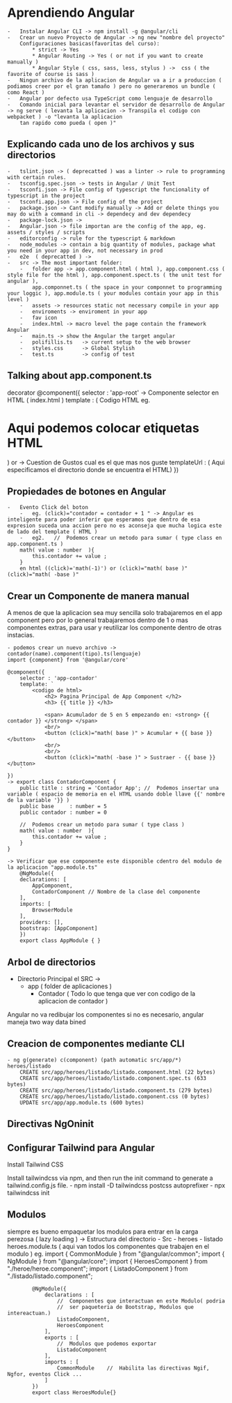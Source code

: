 #   Aprendiendo Angular 

    -   Instalar Angular CLI -> npm install -g @angular/cli
    -   Crear un nuevo Proyecto de Angular -> ng new "nombre del proyecto"
        Configuraciones basicas(favoritas del curso):
            * strict -> Yes
            * Angular Routing -> Yes ( or not if you want to create manually )
            * Angular Style ( css, sass, less, stylus ) ->  css ( the favorite of course is sass )
    -   Ningun archivo de la aplicacion de Angular va a ir a produccion ( podiamos creer por el gran tamaño ) pero no generaremos un bundle ( como React )
    -   Angular por defecto usa TypeScript como lenguaje de desarrollo 
    -   Comando inicial para levantar el servidor de desarrollo de Angular -> ng serve ( levanta la aplicacion -> Transpila el codigo con webpacket ) -o "levanta la aplicacion
        tan rapido como pueda ( open )"

##  Explicando cada uno de los archivos y sus directorios

    -   tslint.json -> ( deprecatted ) was a linter -> rule to programming with certain rules.
    -   tsconfig.spec.json -> tests in Angular / Unit Test
    -   tsconfi.json -> File config of typescript the funcionality of typescript in the project
    -   tsconfi.app.json -> File config of the project
    -   package.json -> Cant modify manually -> Add or delete things you may do with a command in cli -> dependecy and dev dependecy 
    -   package-lock.json -> 
    -   Angular.json -> file importan are the config of the app, eg. assets / styles / scripts 
    -   editorconfig -> rule for the typescript & markdown 
    -   node_modules -> contain a big quantity of modules, package what you need in your app in dev, not necessary in prod
    -   e2e  ( deprecatted ) ->
    -   src -> The most important folder:
        -   folder app -> app.component.html ( html ), app.component.css ( style file for the html ), app.component.spect.ts ( the unit test for angular ), 
            app.componnet.ts ( the space in your componnet to programming your loggic ), app.module.ts ( your modules contain your app in this level )
        -   assets -> resources static not necessary compile in your app
        -   enviroments -> enviroment in your app 
        -   fav icon
        -   index.html -> macro level the page contain the framework  Angular
        -   main.ts -> show the Angular the target angular
        -   polifillis.ts   -> current setup to the web browser
        -   styles.css      -> Global Stylish
        -   test.ts         -> config of test 


##  Talking about app.component.ts

decorator @component({
    selector : 'app-root' -> Componente selector en HTML ( index.html )
    template : ( Codigo HTML eg. <h1> Aqui podemos colocar etiquetas HTML </h1>) or -> Cuestion de Gustos cual es el que mas nos guste
    templateUrl : ( Aqui especificamos el directorio donde se encuentra el HTML) 
})


##  Propiedades de botones en Angular
    -   Evento Click del boton
        -   eg. (click)="contador = contador + 1 " -> Angular es inteligente para poder inferir que esperamos que dentro de esa expresion suceda una accion pero no es aconseja que mucha logica este de lado del template ( HTML )
        -   eg2.   //  Podemos crear un metodo para sumar ( type class en app.component.ts )
        math( value : number  ){
            this.contador += value ;
        }
        en html ((click)='math(-1)') or (click)="math( base )" (click)="math( -base )"

##  Crear un Componente de manera manual

A menos de que la aplicacion sea muy sencilla solo trabajaremos en el app component pero por lo general trabajaremos dentro de 1 o mas componentes extras, para usar y reutilizar los componente
dentro de otras instacias.

    - podemos crear un nuevo archivo -> contador(name).component(tipo).ts(lenguaje) 
    import {component} from '@angular/core'

    @component({
        selector : 'app-contador'
        template: `
            <codigo de html>
                <h2> Pagina Principal de App Component </h2>
                <h3> {{ title }} </h3>

                <span> Acumulador de 5 en 5 empezando en: <strong> {{ contador }} </strong> </span>
                <br/>
                <button (click)="math( base )" > Acumular + {{ base }} </button>
                <br/>
                <br/>
                <button (click)="math( -base )" > Sustraer - {{ base }} </button>
        `
    })
    -> export class ContadorComponent {
        public title : string = 'Contador App'; //  Podemos insertar una variable ( espacio de memoria en el HTML usando doble llave {{' nombre de la variable '}} )
        public base     : number = 5
        public contador : number = 0

        //  Podemos crear un metodo para sumar ( type class )
        math( value : number  ){
            this.contador += value ;
        }
    }

    -> Verificar que ese componente este disponible cdentro del modulo de la aplicacion "app.module.ts"
        @NgModule({
        declarations: [
            AppComponent,
            ContadorComponent // Nombre de la clase del componente
        ],
        imports: [
            BrowserModule
        ],
        providers: [],
        bootstrap: [AppComponent]
        })
        export class AppModule { }


##  Arbol de directorios

- Directorio Principal el SRC ->
    - app ( folder de aplicaciones )
        - Contador ( Todo lo que tenga que ver con codigo de la aplicacion de contador )

Angular no va redibujar los componentes si no es necesario, angular maneja
two way data bined


##  Creacion de componentes mediante CLI
    - ng g(generate) c(component) (path automatic src/app/*) heroes/listado
        CREATE src/app/heroes/listado/listado.component.html (22 bytes)
        CREATE src/app/heroes/listado/listado.component.spec.ts (633 bytes)
        CREATE src/app/heroes/listado/listado.component.ts (279 bytes)
        CREATE src/app/heroes/listado/listado.component.css (0 bytes)
        UPDATE src/app/app.module.ts (600 bytes)


##  Directivas  NgOninit



##  Configurar Tailwind para Angular

Install Tailwind CSS

Install tailwindcss via npm, and then run the init command to generate a tailwind.config.js file.
    - npm install -D tailwindcss postcss autoprefixer
    - npx tailwindcss init

##  Modulos
siempre es bueno empaquetar los modulos para entrar en la carga perezosa ( lazy loading ) -> Estructura del directorio
    -   Src
        - heroes
        - listado
        heroes.module.ts ( aqui van todos los componentes que trabajen en el modulo )
        eg.
            import { CommonModule } from "@angular/common";
            import { NgModule } from "@angular/core";
            import { HeroesComponent } from "./heroe/heroe.component";
            import { ListadoComponent } from "./listado/listado.component";

            @NgModule({
                declarations : [
                    //  Componentes que interactuan en este Modulo( podria
                    //  ser paqueteria de Bootstrap, Modulos que intereactuan.)
                    ListadoComponent,
                    HeroesComponent
                ],
                exports : [
                    //  Modulos que podemos exportar
                    ListadoComponent
                ],
                imports : [
                    CommonModule    //  Habilita las directivas Ngif, Ngfor, eventos Click ...
                ]
            })
            export class HeroesModule{}